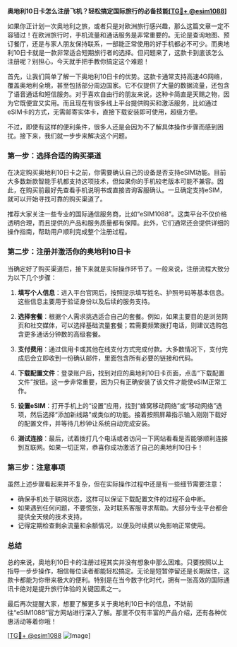 **奥地利10日卡怎么注册飞机？轻松搞定国际旅行的必备技能[[TG💪+ @esim1088](https://t.me/s/esim1088)]**

如果你正计划一次奥地利之旅，或者只是对欧洲旅行感兴趣，那么这篇文章一定不容错过！在欧洲旅行时，手机流量和通话服务是非常重要的。无论是查询地图、预订餐厅，还是与家人朋友保持联系，一部能正常使用的好手机都必不可少。而奥地利10日卡就是一款非常适合短期旅行者的选择。但问题来了，这款卡到底该怎么注册呢？别担心，今天就手把手教你搞定这个难题！

首先，让我们简单了解一下奥地利10日卡的优势。这款卡通常支持高速4G网络，覆盖奥地利全境，甚至包括部分周边国家。它不仅提供了大量的数据流量，还包含了语音通话和短信服务。对于喜欢自由行的朋友来说，这种卡简直是天赐之物，因为它既便宜又实用。而且现在有很多线上平台提供购买和激活服务，比如通过eSIM卡的方式，无需邮寄实体卡，直接下载安装即可使用，超级方便。

不过，即使有这样的便利条件，很多人还是会因为不了解具体操作步骤而感到困扰。接下来，我们就一步步来解决这个问题。

### 第一步：选择合适的购买渠道

在决定购买奥地利10日卡之前，你需要确认自己的设备是否支持eSIM功能。目前大多数新款智能手机都支持这项技术，但如果你的手机较老版本可能不兼容。因此，在购买前最好先查看手机说明书或直接咨询客服确认。一旦确定支持eSIM，就可以开始寻找可靠的购买渠道了。

推荐大家关注一些专业的国际通信服务商，比如“eSIM1088”。这类平台不仅价格透明合理，而且提供的产品和服务质量都有保障。此外，它们通常还会提供详细的操作指南，帮助用户顺利完成整个注册过程。

### 第二步：注册并激活你的奥地利10日卡

当确定好了购买渠道后，接下来就是实际操作环节了。一般来说，注册流程大致分为以下几个步骤：

1. **填写个人信息**：进入平台官网后，按照提示填写姓名、护照号码等基本信息。这些信息主要用于验证身份以及后续的服务支持。
   
2. **选择套餐**：根据个人需求挑选适合自己的套餐。例如，如果主要目的是浏览网页和社交媒体，可以选择基础流量套餐；若需要频繁拨打电话，则建议选购包含更多通话分钟数的高级套餐。

3. **支付费用**：通过信用卡或其他在线支付方式完成付款。大多数情况下，支付完成后会立即收到一份确认邮件，里面包含所有必要的链接和代码。

4. **下载配置文件**：登录账户后，找到对应的奥地利10日卡页面，点击“下载配置文件”按钮。这一步非常重要，因为只有正确安装了该文件才能使eSIM正常工作。

5. **设置eSIM**：打开手机上的“设置”应用，找到“蜂窝移动网络”或“移动网络”选项，然后选择“添加新线路”或类似的功能。接着按照屏幕指示输入刚刚下载好的配置文件，并等待几秒钟让系统自动完成安装。

6. **测试连接**：最后，试着拨打几个电话或者访问一下网站看看是否能够顺利连接到互联网。如果一切正常，恭喜你成功激活了自己的奥地利10日卡！

### 第三步：注意事项

虽然上述步骤看起来并不复杂，但在实际操作过程中还是有一些细节需要注意：

- 确保手机处于联网状态，这样可以保证下载配置文件的过程不会中断。
- 如果遇到任何问题，不要慌张，及时联系客服寻求帮助。大部分专业平台都会提供全天候的技术支持。
- 记得定期检查剩余流量和余额情况，以便及时续费以免影响正常使用。

### 总结

总的来说，奥地利10日卡的注册过程其实并没有想象中那么困难。只要按照以上指导一步步操作，相信每位读者都能轻松搞定。无论是短暂停留还是长期居住，这款卡都能为你带来极大的便利。特别是在当今数字化时代，拥有一张高效的国际通讯卡绝对是提升旅行体验的关键因素之一。

最后再次提醒大家，想要了解更多关于奥地利10日卡的信息，不妨前往“eSIM1088”官方网站进行深入了解。那里不仅有丰富的产品介绍，还有各种优惠活动等着你哦！

[[TG💪+ @esim1088](https://t.me/s/esim1088) ![Image](https://i.postimg.cc/4NQfJmqS/Snipaste-2025-05-13-00-14-12.png)]